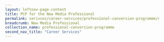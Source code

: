 ```yaml
---
layout: leftnav-page-content
title: PCP for the New Media Professional
permalink: serivces/career-services/professional-conversion-programme/new-media-professional
breadcrumb: New Media Professional
collection_name: professional-conversion-programme
second_nav_title: "Career Services"
---
```

